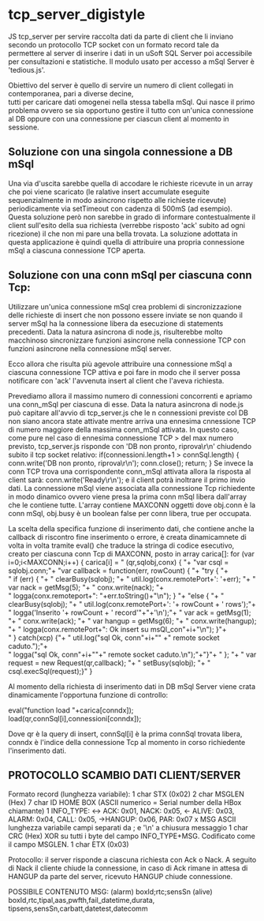 # tcp_server_digistyle
JS tcp_server per servire raccolta dati da parte di client che li inviano secondo un protocollo TCP socket
con un formato record tale da permettere al server di inserire i dati in un uSoft SQL Server poi accessibile
per consultazioni e statistiche. Il modulo usato per accesso a mSql Server è 'tedious.js'.

Obiettivo del server è quello di servire un numero di client collegati in contemporanea, pari a diverse decine,  
tutti per caricare dati omogenei nella stessa tabella mSql. Qui nasce il primo problema ovvero se sia opportuno 
gestire il tutto con un'unica connessione al DB oppure con una connessione per ciascun client al momento in
sessione.

Soluzione con una singola connessione a DB mSql
-----------------------------------------------
Una via d'uscita sarebbe quella di accodare le richieste ricevute in un array che poi viene scaricato 
(le ralative insert accumulate eseguite sequenzialmente in modo asincrono rispetto alle richieste ricevute) 
periodicamente via setTimeout con cadenza di 500mS (ad esempio). Questa soluzione però non sarebbe in grado di 
informare contestualmente il client sull'esito della sua richiesta (verrebbe risposto 'ack' subito ad ogni 
ricezione) il che non mi pare una bella trovata. La soluzione adottata in questa applicazione è quindi quella 
di attribuire una propria connessione mSql a ciascuna connessione TCP aperta.

Soluzione con una conn mSql per ciascuna conn Tcp:
--------------------------------------------------
Utilizzare un'unica connessione mSql crea problemi di sincronizzazione delle richieste di insert che non
possono essere inviate se non quando il server mSql ha la connessione libera da esecuzione di statements 
precedenti. Data la natura asincrona di node.js, risulterebbe molto macchinoso sincronizzare funzioni 
asincrone nella connessione TCP con funzioni asincrone nella connessione mSql server.

Ecco allora che risulta più agevole attribuire una connessione mSql a ciascuna connessione TCP attiva e poi 
fare in modo che il server possa notificare con 'ack' l'avvenuta insert al client che l'aveva richiesta. 

Prevediamo allora il massimo numero di connessioni concorrenti e apriamo una conn_mSql per ciascuna 
di esse. Data la natura asincrona di node.js può capitare all'avvio di tcp_server.js che le n connessioni
previste col DB non siano ancora state attivate mentre arriva una ennesima cnnessione TCP di numero maggiore
della massima conn_mSql attivata. In questo caso, come pure nel caso di ennesima connessione TCP > del max
numero previsto, tcp_server.js risponde con 'DB non pronto, riprova\r\n' chiudendo subito il tcp socket 
relativo:
	if(connessioni.length+1 > connSql.length) {
		conn.write('DB non pronto, riprova\r\n');
		conn.close();
		return;
	}
Se invece la conn TCP trova una corrispondente conn_mSql attivata allora la risposta al client sarà:
conn.write('Ready\r\n'); e il client potrà inoltrare il primo invio dati. La connessione mSql viene associata
alla connessione Tcp richiedente in modo dinamico ovvero viene presa la prima conn mSql libera dall'array
che le contiene tutte. L'array contiene MAXCONN oggetti dove obj.conn è la conn mSql, obj.busy è un boolean 
false per conn libera, true per occupata.

La scelta della specifica funzione di inserimento dati, che contiene anche la callback di riscontro fine 
inserimento o errore, è creata dinamicamnete di volta in volta tramite eval() che traduce la stringa di 
codice esecutivo, creato per ciascuna conn Tcp di MAXCONN, posto in array carica[]: 
for (var i=0;i<MAXCONN;i++) {
	carica[i] = " (qr,sqlobj,conx) { "+
		"var csql = sqlobj.conn;"+
       	"var callback = function(err, rowCount) { "+
		"try { "+				
       	"	if (err) { "+
				"   clearBusy(sqlobj); "+
                " 	util.log(conx.remotePort+': '+err); "+
				" 	var nack = getMsg(5); "+
				" 	conx.write(nack); "+	
				" 	logga(conx.remoteport+\": \"+err.toString()+\"\\n\"); } "+
				"else { "+
				"	clearBusy(sqlobj); "+
                "  	util.log(conx.remotePort+': '+ rowCount + ' rows');"+
				"   logga('Inserito '+ rowCount + \' record\'"+"+'\\n');"+
				"   var ack = getMsg(1); "+
				"  	conx.write(ack); "+
				"  	var hangup = getMsg(6); "+
				"  	conx.write(hangup); "+
				"  	logga(conx.remotePort+\": Ok insert su msQl_con"+i+"\\n\"); }"+				
        "	}	catch(xcp) {"+
			"	util.log(\"sql Ok, conn"+i+"\" +\" remote socket caduto.\");"+	
			"	logga(\"sql Ok, conn"+i+"\"+\" remote socket caduto.\\n\");"+"}"+
	"	}; "+
	"	var request = new Request(qr,callback); "+
	"	setBusy(sqlobj); "+
    "  	csql.execSql(request);}"
}

Al momento della richiesta di inserimento dati in DB mSql Server viene crata dinamicamente l'opportuna 
funzione di controllo:

eval("function load "+carica[conndx]);
load(qr,connSql[i],connessioni[conndx]);

Dove qr è la query di insert, connSql[i] è la prima connSql trovata libera, conndx è l'indice della
connessione Tcp al momento in corso richiedente l'inserimento dati.


PROTOCOLLO SCAMBIO DATI CLIENT/SERVER
-------------------------------------

Formato record (lunghezza variabile):
1 char STX (0x02)
2 char MSGLEN (Hex)
7 char ID HOME BOX (ASCII numerico = Serial number della HBox chiamante)
1 INFO_TYPE: <-> ACK: 0x01, NACK: 0x05, <- ALIVE: 0x03, ALARM: 0x04, CALL: 0x05, ->HANGUP: 0x06, PAR: 0x07
x MSG  ASCII lunghezza variabile campi separati da ; e '\n' a chiusura messaggio
1 char CRC (Hex)  XOR su tutti i byte del campo INFO_TYPE+MSG. Codificato come il campo MSGLEN.
1 char ETX (0x03)

Protocollo:
il server risponde a ciascuna richiesta con Ack o Nack. A seguito di Nack il cliente chiude la connessione, in 
caso di Ack rimane in attesa di HANGUP da parte del server, ricevuto HANGUP chiude connessione.

POSSIBILE CONTENUTO MSG:
(alarm) boxId;rtc;sensSn
(alive) boxId,rtc,tipal,aas,pwfth,fail_datetime,durata,
		tipsens,sensSn,carbatt,datetest,datecomm

